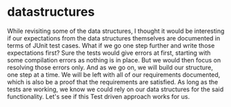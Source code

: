 # datastructures
While revisiting some of the data structures, I thought it would be interesting if our expectations from the data structures themselves are documented in terms of JUnit test cases. What if we go one step further and write those expectations first? Sure the tests would give errors at first, starting with some compilation errors as nothing is in place. But we would then focus on resolving those errors only. And as we go on, we will build our structure, one step at a time. We will be left with all of our requirements documented, which is also be a proof that the requirements are satisfied. As long as the tests are working, we know we could rely on our data structures for the said functionality.  Let's see if this Test driven approach works for us.
